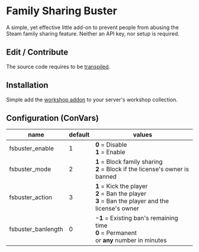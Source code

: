 # Family Sharing Buster
A simple, yet effective little add-on to prevent people from abusing the Steam family sharing feature. Neither an API key, nor setup is required.

## Edit / Contribute
The source code requires to be [transpiled](https://gitlab.com/sleeppyy/laux).

## Installation
Simple add the [workshop addon](https://www.google.com) to your server's workshop collection.

## Configuration (ConVars)
| name | default | values |
| --- | --- | --- |
| fsbuster_enable | 1 | **0** = Disable <br/> **1** = Enable |
| fsbuster_mode | 2 | **1** = Block family sharing <br/>**2** = Block if the license's owner is banned |
| fsbuster_action | 3 | **1** = Kick the player <br/>**2** = Ban the player <br/> **3** = Ban the player and the license's owner |
| fsbuster_banlength | 0 | **-1** = Existing ban's remaining time <br/>**0** = Permanent <br/> or **any** number in minutes |